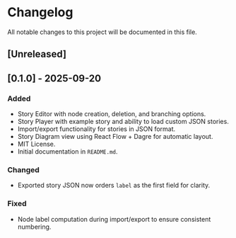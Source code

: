 # Changelog
All notable changes to this project will be documented in this file.

## [Unreleased]

## [0.1.0] - 2025-09-20
### Added
- Story Editor with node creation, deletion, and branching options.
- Story Player with example story and ability to load custom JSON stories.
- Import/export functionality for stories in JSON format.
- Story Diagram view using React Flow + Dagre for automatic layout.
- MIT License.
- Initial documentation in `README.md`.

### Changed
- Exported story JSON now orders `label` as the first field for clarity.

### Fixed
- Node label computation during import/export to ensure consistent numbering.
